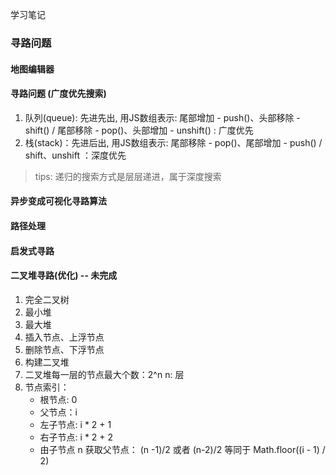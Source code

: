 学习笔记

### 寻路问题

#### 地图编辑器

#### 寻路问题 (广度优先搜索)
1. 队列(queue): 先进先出, 用JS数组表示: 尾部增加 - push()、头部移除 - shift() / 尾部移除 - pop()、头部增加 - unshift() : 广度优先
2. 栈(stack)：先进后出, 用JS数组表示: 尾部移除 - pop()、尾部增加 - push() / shift、unshift ：深度优先

> tips: 递归的搜索方式是层层递进，属于深度搜索

#### 异步变成可视化寻路算法

#### 路径处理

#### 启发式寻路

#### 二叉堆寻路(优化) -- 未完成
1. 完全二叉树
2. 最小堆
3. 最大堆
4. 插入节点、上浮节点
5. 删除节点、下浮节点
6. 构建二叉堆
7. 二叉堆每一层的节点最大个数：2^n n: 层
8. 节点索引： 
    - 根节点: 0
    - 父节点：i
    - 左子节点: i * 2 + 1 
    - 右子节点: i * 2 + 2 
    - 由子节点 n 获取父节点： (n -1)/2 或者 (n-2)/2 等同于 Math.floor((i - 1) / 2)

